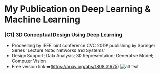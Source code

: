 # My Publication on Deep Learning & Machine Learning 

### [C1] [3D Conceptual Design Using Deep Learning](https://arxiv.org/abs/1808.01675)
* Proceeding by IEEE joint conference CVC 2019/ publishing by Springer Series "Lecture Note: Networks and Systems"
* Design Support; Data Analysis; 3D Representation; Generative Model; Computer Vision  
* Free version link ➡️(https://arxiv.org/abs/1808.01675)
![alt text](https://github.com/vivienzou1/My_Publication/blob/master/3D%20Conceptual%20Design%20Using%20Deep%20Learning/Screen%20Shot%202018-07-12%20at%2011.50.31%20PM.png)


